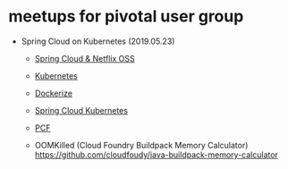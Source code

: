 # meetups for pivotal user group

- Spring Cloud on Kubernetes (2019.05.23)
  - [Spring Cloud & Netflix OSS](spring-cloud-kubernetes/spring-cloud.md)
  - [Kubernetes](spring-cloud-kubernetes/kubernetes.md)
  - [Dockerize](spring-cloud-kubernetes/dockerize.md)
  - [Spring Cloud Kubernetes](spring-cloud-kubernetes/msa.md)
  - [PCF](pcf.md)


  - OOMKilled
    (Cloud Foundry Buildpack Memory Calculator)
    https://github.com/cloudfoudy/java-buildpack-memory-calculator

  
